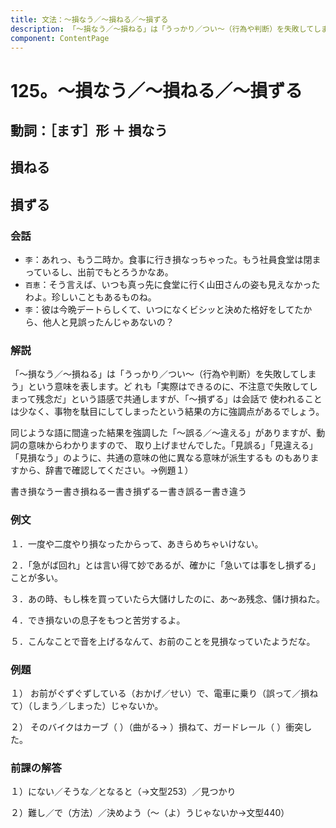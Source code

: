```yaml
---
title: 文法：～損なう／～損ねる／～損ずる
description: 「～損なう／～損ねる」は「うっかり／つい～（行為や判断）を失敗してしまう」という意味を表します。ど れも「実際はできるのに、不注意で失敗してしまって残念だ」という語感で共通しますが、「～損ずる」は会話で 使われることは少なく、事物を駄目にしてしまったという結果の方に強調点があるでしょう。
component: ContentPage
---
```



# 125。～損なう／～損ねる／～損ずる
## 動詞：［ます］形 ＋ 損なう
## 損ねる
## 損ずる
### 会話
- `李`：あれっ、もう二時か。食事に行き損なっちゃった。もう社員食堂は閉まっているし、出前でもとろうかなあ。 
- `百恵`：そう言えば、いつも真っ先に食堂に行く山田さんの姿も見えなかったわよ。珍しいこともあるものね。
- `李`：彼は今晩デートらしくて、いつになくビシッと決めた格好をしてたから、他人と見誤ったんじゃあないの？

### 解説
「～損なう／～損ねる」は「うっかり／つい～（行為や判断）を失敗してしまう」という意味を表します。ど れも「実際はできるのに、不注意で失敗してしまって残念だ」という語感で共通しますが、「～損ずる」は会話で 使われることは少なく、事物を駄目にしてしまったという結果の方に強調点があるでしょう。

同じような語に間違った結果を強調した「～誤る／～違える」がありますが、動詞の意味からわかりますので、 取り上げませんでした。「見誤る」「見違える」「見損なう」のように、共通の意味の他に異なる意味が派生するも のもありますから、辞書で確認してください。→例題１）

書き損なうー書き損ねるー書き損ずるー書き誤るー書き違う

### 例文
１．一度や二度やり損なったからって、あきらめちゃいけない。

２．「急がば回れ」とは言い得て妙であるが、確かに「急いては事をし損ずる」ことが多い。

３．あの時、もし株を買っていたら大儲けしたのに、あ～あ残念、儲け損ねた。

４．でき損ないの息子をもつと苦労するよ。

５．こんなことで音を上げるなんて、お前のことを見損なっていたようだな。
### 例題
１） お前がぐずぐずしている（おかげ／せい）で、電車に乗り（誤って／損ねて）（しまう／しまった）じゃないか。    

２） そのバイクはカーブ（ ）（曲がる→ ）損ねて、ガードレール（ ）衝突した。
### 前課の解答
１）にない／そうな／となると（→文型253）／見つかり

２）難し／で（方法）／決めよう（～（よ）うじゃないか→文型440）
